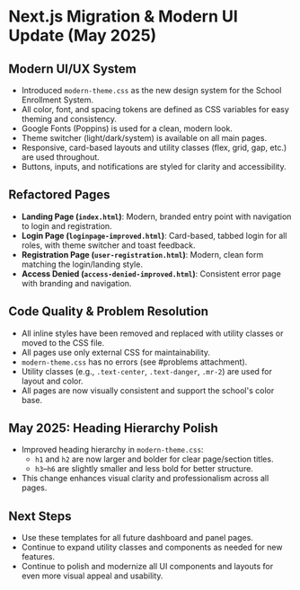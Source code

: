 # Next.js Migration & Modern UI Update (May 2025)

## Modern UI/UX System

- Introduced `modern-theme.css` as the new design system for the School Enrollment System.
- All color, font, and spacing tokens are defined as CSS variables for easy theming and consistency.
- Google Fonts (Poppins) is used for a clean, modern look.
- Theme switcher (light/dark/system) is available on all main pages.
- Responsive, card-based layouts and utility classes (flex, grid, gap, etc.) are used throughout.
- Buttons, inputs, and notifications are styled for clarity and accessibility.

## Refactored Pages

- **Landing Page (`index.html`)**: Modern, branded entry point with navigation to login and registration.
- **Login Page (`loginpage-improved.html`)**: Card-based, tabbed login for all roles, with theme switcher and toast feedback.
- **Registration Page (`user-registration.html`)**: Modern, clean form matching the login/landing style.
- **Access Denied (`access-denied-improved.html`)**: Consistent error page with branding and navigation.

## Code Quality & Problem Resolution

- All inline styles have been removed and replaced with utility classes or moved to the CSS file.
- All pages use only external CSS for maintainability.
- `modern-theme.css` has no errors (see #problems attachment).
- Utility classes (e.g., `.text-center`, `.text-danger`, `.mr-2`) are used for layout and color.
- All pages are now visually consistent and support the school's color base.

## May 2025: Heading Hierarchy Polish

- Improved heading hierarchy in `modern-theme.css`:
  - `h1` and `h2` are now larger and bolder for clear page/section titles.
  - `h3`–`h6` are slightly smaller and less bold for better structure.
- This change enhances visual clarity and professionalism across all pages.

## Next Steps

- Use these templates for all future dashboard and panel pages.
- Continue to expand utility classes and components as needed for new features.
- Continue to polish and modernize all UI components and layouts for even more visual appeal and usability.
